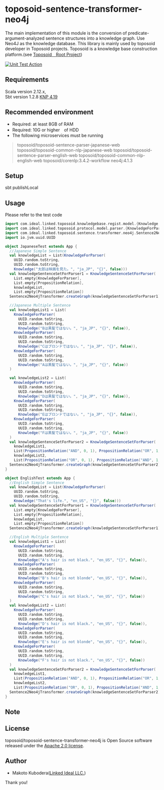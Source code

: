 # toposoid-sentence-transformer-neo4j
The main implementation of this module is the conversion of predicate-argument-analyzed sentence structures into a knowledge graph. 
Use Neo4J as the knowledge database.
This library is mainly used by toposoid developer in Toposoid projects.
Toposoid is a knowledge base construction platform.(see [Toposoid　Root Project](https://github.com/toposoid/toposoid.git))

[![Unit Test Action](https://github.com/toposoid/toposoid-sentence-transformer-neo4j/actions/workflows/action.yml/badge.svg?branch=main)](https://github.com/toposoid/toposoid-sentence-transformer-neo4j/actions/workflows/action.yml)

## Requirements
Scala version 2.12.x,   
Sbt version 1.2.8
[KNP 4.19](https://nlp.ist.i.kyoto-u.ac.jp/?KNP)

## Recommended environment
* Required: at least 8GB of RAM
* Required: 10G or higher　of HDD
* The following microservices must be running
> toposoid/toposoid-sentence-parser-japanese-web
> toposoid/toposoid-common-nlp-japanese-web
> toposoid/toposoid-sentence-parser-english-web
> toposoid/toposoid-common-nlp-english-web
> toposoid/corenlp:3.4.2-workflow
> neo4j:4.1.3

## Setup
sbt publishLocal

## Usage
Please refer to the test code
```scala
import com.ideal.linked.toposoid.knowledgebase.regist.model.{Knowledge, PropositionRelation}
import com.ideal.linked.toposoid.protocol.model.parser.{KnowledgeForParser, KnowledgeSentenceSetForParser}
import com.ideal.linked.toposoid.sentence.transformer.neo4j.Sentence2Neo4jTransformer
import io.jvm.uuid.UUID

object JapaneseTest extends App {
  //Japanese Simple Sentence
  val knowledgeList = List(KnowledgeForParser(
    UUID.random.toString,
    UUID.random.toString,
    Knowledge("太郎は映画を見た。", "ja_JP", "{}", false)))
  val knowledgeSentenceSetForParser1 = KnowledgeSentenceSetForParser(
    List.empty[KnowledgeForParser],
    List.empty[PropositionRelation],
    knowledgeList,
    List.empty[PropositionRelation])
  Sentence2Neo4jTransformer.createGraph(knowledgeSentenceSetForParser1)

  //Japanese Multiple Sentence
  val knowledgeList1 = List(
    KnowledgeForParser(
      UUID.random.toString,
      UUID.random.toString,
      Knowledge("Bは黒髪ではない。", "ja_JP", "{}", false)),
    KnowledgeForParser(
      UUID.random.toString,
      UUID.random.toString,
      Knowledge("Cはブロンドではない。", "ja_JP", "{}", false)),
    KnowledgeForParser(
      UUID.random.toString,
      UUID.random.toString,
      Knowledge("Aは黒髪ではない。", "ja_JP", "{}", false))
  )

  val knowledgeList2 = List(
    KnowledgeForParser(
      UUID.random.toString,
      UUID.random.toString,
      Knowledge("Dは黒髪ではない。", "ja_JP", "{}", false)),
    KnowledgeForParser(
      UUID.random.toString,
      UUID.random.toString,
      Knowledge("Eはブロンドではない。", "ja_JP", "{}", false)),
    KnowledgeForParser(
      UUID.random.toString,
      UUID.random.toString,
      Knowledge("Fは黒髪ではない。", "ja_JP", "{}", false))
  )
  val knowledgeSentenceSetForParser2 = KnowledgeSentenceSetForParser(
    knowledgeList1,
    List(PropositionRelation("AND", 0, 1), PropositionRelation("OR", 1, 2)),
    knowledgeList2,
    List(PropositionRelation("OR", 0, 1), PropositionRelation("AND", 1, 2)))
  Sentence2Neo4jTransformer.createGraph(knowledgeSentenceSetForParser2)
}

object EnglishTest extends App {
  //English Simple Sentence
  val knowledgeList = List(KnowledgeForParser(
    UUID.random.toString,
    UUID.random.toString,
    Knowledge("That's life.", "en_US", "{}", false)))
  val knowledgeSentenceSetForParser1 = KnowledgeSentenceSetForParser(
    List.empty[KnowledgeForParser],
    List.empty[PropositionRelation],
    knowledgeList,
    List.empty[PropositionRelation])
  Sentence2Neo4jTransformer.createGraph(knowledgeSentenceSetForParser1)

  //English Multiple Sentence
  val knowledgeList1 = List(
    KnowledgeForParser(
      UUID.random.toString,
      UUID.random.toString,
      Knowledge("A's hair is not black.", "en_US", "{}", false)),
    KnowledgeForParser(
      UUID.random.toString,
      UUID.random.toString,
      Knowledge("B's hair is not blonde", "en_US", "{}", false)),
    KnowledgeForParser(
      UUID.random.toString,
      UUID.random.toString,
      Knowledge("C's hair is not black.", "en_US", "{}", false))
  )
  val knowledgeList2 = List(
    KnowledgeForParser(
      UUID.random.toString,
      UUID.random.toString,
      Knowledge("D's hair is not black.", "en_US", "{}", false)),
    KnowledgeForParser(
      UUID.random.toString,
      UUID.random.toString,
      Knowledge("E's hair is not blonde", "en_US", "{}", false)),
    KnowledgeForParser(
      UUID.random.toString,
      UUID.random.toString,
      Knowledge("F's hair is not black.", "en_US", "{}", false))
  )
  val knowledgeSentenceSetForParser2 = KnowledgeSentenceSetForParser(
    knowledgeList1,
    List(PropositionRelation("AND", 0, 1), PropositionRelation("OR", 1, 2)),
    knowledgeList2,
    List(PropositionRelation("OR", 0, 1), PropositionRelation("AND", 1, 2)))
  Sentence2Neo4jTransformer.createGraph(knowledgeSentenceSetForParser2)
}

```

## Note

## License
toposoid/toposoid-sentence-transformer-neo4j is Open Source software released under the [Apache 2.0 license](https://www.apache.org/licenses/LICENSE-2.0.html).

## Author
* Makoto Kubodera([Linked Ideal LLC.](https://linked-ideal.com/))

Thank you!
